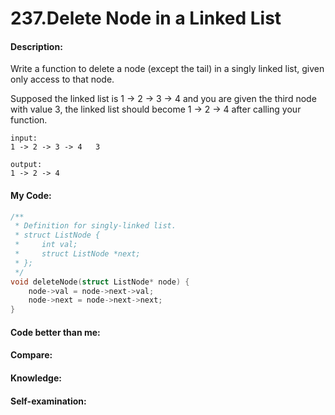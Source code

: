 <h1>237.Delete Node in a Linked List</h1>

<h4>Description:</h4>

Write a function to delete a node (except the tail) in a singly linked list, given only access to that node.

Supposed the linked list is 1 -> 2 -> 3 -> 4 and you are given the third node with value 3, the linked list should become 1 -> 2 -> 4 after calling your function.

```
input:
1 -> 2 -> 3 -> 4   3

output:
1 -> 2 -> 4
```

<h4>My Code:</h4>

```c
/**
 * Definition for singly-linked list.
 * struct ListNode {
 *     int val;
 *     struct ListNode *next;
 * };
 */
void deleteNode(struct ListNode* node) {
    node->val = node->next->val;
    node->next = node->next->next;
}
```

<h4>Code better than me:</h4>

<h4>Compare:</h4>

<h4>Knowledge:</h4>

<h4>Self-examination:</h4>
